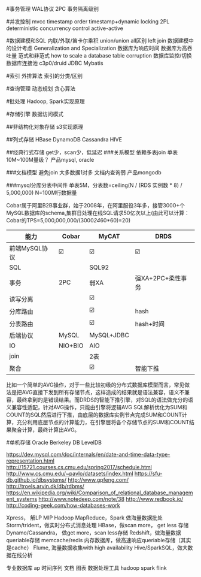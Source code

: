 #事务管理 
WAL协议
2PC
事务隔离级别

#并发控制
mvcc
timestamp order
timestamp+dynamic locking
2PL
deterministic concurrency control
active-active

#数据建模和SQL
内联/外联/笛卡尔乘积
union/union all区别
left join
数据建模中的设计考虑
Generalization and Specialization
数据库为响应时间
数据库为高吞吐量
范式和非范式
how to scale a database
table corruption
数据库监控/切换
数据库连接池
c3p0/druid
JDBC
Mybatis

#索引
外排算法
索引的分类/区别

#查询管理
动态规划
贪心算法

#批处理
Hadoop, Spark实现原理

#存储引擎
数据访问模式

##非结构化对象存储
s3实现原理

##列式存储
HBase
DynamoDB
Cassandra
HIVE

##经典行式存储
get少，scan少，低延迟
###关系模型
依赖多表join
单表10M~100M量级？
产品mysql, oracle

###文档模型
避免join
大多数据1对多
文档内查询弱
产品mongodb

###mysql分库分表中间件
单表5M，分表数=ceiling(N / (RDS 实例数 * 8) / 5,000,000)
N=100M行数据量

Cobar属于阿里B2B事业群，始于2008年，在阿里服役3年多，接管3000+个MySQL数据库的schema,集群日处理在线SQL请求50亿次以上(由此可以计算：Cobar的TPS=5,000,000,000/(3000*24*60*60)=20)

|能力|Cobar|MyCAT|DRDS|
| ---- | ---- | ---- | ---- |
|前端MySQL协议|:ballot_box_with_check:|:ballot_box_with_check:|:ballot_box_with_check:|
|SQL||SQL92|
|事务|2PC|弱XA|强XA+2PC+柔性事务|
|读写分离||:ballot_box_with_check:|
|分库路由||:ballot_box_with_check:|hash|
|分表路由||:ballot_box_with_check:|hash+时间|
|后端协议|MySQL|MySQL+JDBC|
|IO|NIO+BIO|AIO|
|join||2表|
|聚合||:ballot_box_with_check:|智能下推|

比如一个简单的AVG操作，对于一些比较初级的分布式数据库模型而言，常见做法是把AVG直接下发到所有存储节点，这样造成的结果就是语法兼容，语义不兼容，最终拿到的是错误结果。而DRDS的智能下推引擎，对SQL的语法做充分的语义兼容性适配，针对AVG操作，只能由引擎将逻辑AVG SQL解析优化为SUM和COUNT的SQL然后进行下推，由底层的数据库实例节点完成SUM和COUNT计算，充分利用底层节点的计算能力，在引擎层将各个存储节点的SUM和COUNT结果聚合计算，最终计算出AVG。

#单机存储
Oracle Berkeley DB
LevelDB

https://dev.mysql.com/doc/internals/en/date-and-time-data-type-representation.html
http://15721.courses.cs.cmu.edu/spring2017/schedule.html
http://www.cs.cmu.edu/~pavlo/datasets/index.html
https://sfu-db.github.io/dbsystems/
http://www.gpfeng.com/
http://troels.arvin.dk/db/rdbms/
https://en.wikipedia.org/wiki/Comparison_of_relational_database_management_systems
http://www.notedeep.com/note/38
http://www.redbook.io/
http://coding-geek.com/how-databases-work

Xpress， 解LP MIP
Hadoop MapReduce，Spark 做海量数据批处
Storm/trident，做实时分布式消息处理
HBase，做scan more， get less 存储
Dynamo/Cassandra， 做get more，scan less存储
Redshift，做海量数据queriable存储
memcache/redis 内存数据库，做高速响应queriable存储（其实是cache）
Flume, 海量数据收集with high availability
Hive/SparkSQL，做大数据在线分析 


专业数据库 ap 时间序列 文档 图表 数据处理工具 hadoop spark flink